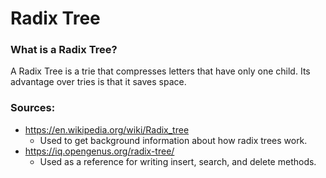 # Radix Tree

### What is a Radix Tree?

A Radix Tree is a trie that compresses letters that have only one child. Its advantage over tries is that it saves space.

### Sources:
* https://en.wikipedia.org/wiki/Radix_tree
  * Used to get background information about how radix trees work.
* https://iq.opengenus.org/radix-tree/
  * Used as a reference for writing insert, search, and delete methods.
